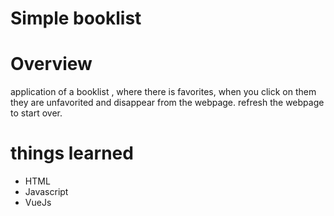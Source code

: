 # Simple booklist

# Overview

application of a booklist , where there is favorites, when you click on them they are unfavorited and disappear from the webpage.
refresh the webpage to start over.

# things learned 
- HTML
- Javascript
- VueJs
